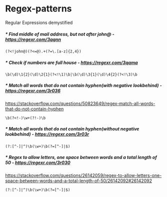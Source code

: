# Regex-patterns
Regular Expressions demystified 



##### * Find middle of mail address, but not after john@ - https://regexr.com/3qqnn
```
(?<!john@)(?<=@).+(?=\.[a-z]{2,4})
```

##### * Check if numbers are full house - https://regexr.com/3qqma
```
\b(\d)\1{2}(\d)\2{1}(?<!\1)\b|\b(\d)\3{1}(\d)\4{2}(?<!\3)\b
```

##### * Match all words that do not contain hyphen(with negative lookbehind) - https://regexr.com/3r036
https://stackoverflow.com/questions/50823649/regex-match-all-words-that-do-not-contain-hyphen
```
\b(?<!-)\w+(?!-)\b
```

##### * Match all words that do not contain hyphen(without negative lookbehind) - https://regexr.com/3r03r
```
(?:[^-]|^)\b(\w+)\b(?=[^-]|$)
```

##### * Regex to allow letters, one space between words and a total length of 50 - https://regexr.com/3r030
https://stackoverflow.com/questions/26142059/regex-to-allow-letters-one-space-between-words-and-a-total-length-of-50/26142092#26142092
```
(?:[^-]|^)\b(\w+)\b(?=[^-]|$)
```

